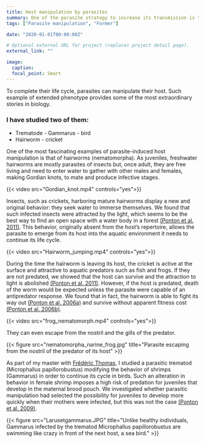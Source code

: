 ```yaml
---
title: Host manipulation by parasites
summary: One of the parasite strategy to increase its transmission is to manipulates its host. I started science by studying such strategy.
tags: ["Parasite manipulation", "Former"]

date: "2020-01-01T00:00:00Z"

# Optional external URL for project (replaces project detail page).
external_link: ""

image:
  caption:
  focal_point: Smart
---
```


To complete their life cycle, parasites can manipulate their host. Such example of extended phenotype provides some of the most extraordinary stories in biology. 
<h3>I have studied two of them:</h3>
<ul>
  <li>Trematode - Gammarus - bird </li>
  <li>Hairworm - cricket</li>
</ul>  

One of the most fascinating examples of parasite-induced host manipulation is that of hairworms (nematomorpha). As juveniles, freshwater hairworms are mostly parasites of insects but, once adult, they are free living and need to enter water to gather with other males and females, making Gordian knots, to mate and produce infective stages. 

{{< video src="Gordian_knot.mp4" controls="yes">}} 

Insects, such as crickets, harboring mature hairworms display a new and original behavior: they seek water to immerse themselves. We found that such infected insects were attracted by the light, which seems to be the best way to find an open space with a water body in a forest [(Ponton et al. 2011)](Ponton_BehavEcol_2011.pdf). This behavior, originally absent from the host’s repertoire, allows the parasite to emerge from its host into the aquatic environment it needs to continue its life cycle.

{{< video src="Hairworm_jumping.mp4" controls="yes">}} 

During the time the hairworm is leaving its host, the cricket is active at the surface and attractive to aquatic predators such as fish and frogs. If they are not predated, we showed that the host can survive and the attraction to light is abolished [(Ponton et al. 2011)](Ponton_BehavEcol_2011.pdf). However, if the host is predated, death of the worm would be expected unless the parasite were capable of an antipredator response. We found that in fact, the hairworm is able to fight its way out [(Ponton et al. 2006a)](Ponton_Nature_2006.pdf) and survive without apparent fitness cost [(Ponton et al. 2006b)](Ponton_parasito_2006.pdf). 

{{< video src="frog_nematomorph.mp4" controls="yes">}}

They can even escape from the nostril and the gills of the predator.

{{< figure src="nematomorpha_narine_frog.jpg" title="Parasite escaping from the nostril of the predator of its host" >}}

As part of my master with [Frédéric Thomas](https://crees-montpellier.com/members/32-member-page/crees-member-32.html),  I studied a parasitic trematod (Microphallus papillorobustus) modifying the behavior of shrimps (Gammarus) in order to continue its cycle in birds. Such an alteration in behavior in female shrimp imposes a high risk of predation for juveniles that develop in the maternal brood pouch. We investigated whether parasitic manipulation had selected the possibility for juveniles to develop more quickly when their mothers were infected, but this was not the case [(Ponton et al. 2009)](Ponton_BehavEcol_2009.pdf). 

{{< figure src="Larusetgammarus.JPG" title="Unlike healthy individuals, Gammarus infected by the trematod Microphallus papillorobustus are swimming like crazy in front of the next host, a sea bird." >}}
